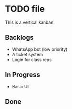 # TODO file

This is a vertical kanban.


## Backlogs

- WhatsApp bot (low priority)
- A ticket system
- Login for class reps

## In Progress

- Basic UI

## Done
